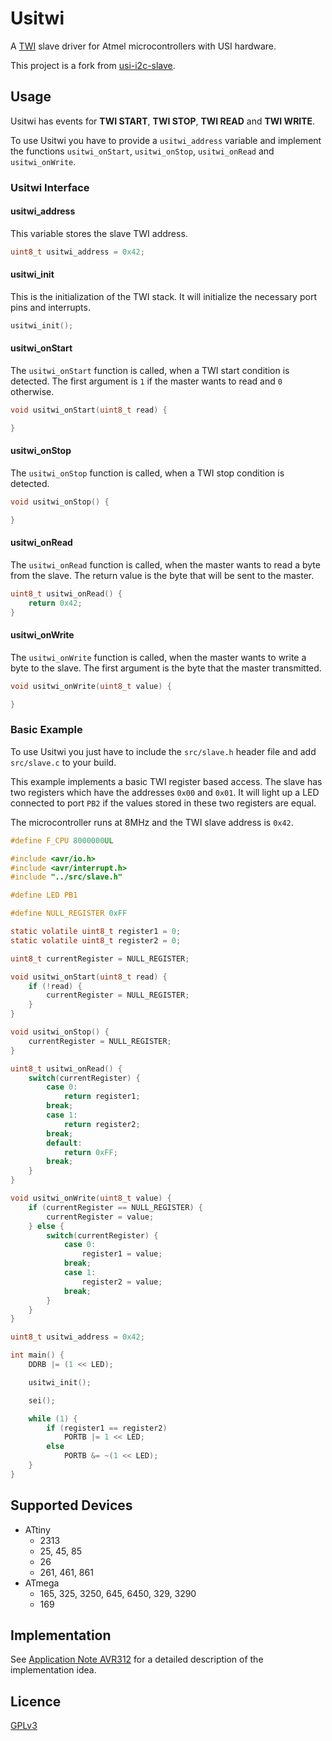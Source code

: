
# Usitwi
A [TWI](http://en.wikipedia.org/wiki/I%C2%B2C)
slave driver for Atmel microcontrollers with USI hardware.

This project is a fork from 
[usi-i2c-slave](https://code.google.com/p/usi-i2c-slave/).

## Usage
Usitwi has events for **TWI START**, **TWI STOP**, **TWI READ** and
**TWI WRITE**.

To use Usitwi you have to provide a `usitwi_address` variable and implement
the functions `usitwi_onStart`, `usitwi_onStop`, `usitwi_onRead` and `usitwi_onWrite`.

### Usitwi Interface

#### usitwi_address

This variable stores the slave TWI address.

```c
uint8_t usitwi_address = 0x42;
```

#### usitwi_init

This is the initialization of the TWI stack. It will initialize the necessary
port pins and interrupts.

```c
usitwi_init();
```

#### usitwi_onStart

The `usitwi_onStart` function is called, when a TWI start condition is detected.
The first argument is `1` if the master wants to read and `0` otherwise.

```c
void usitwi_onStart(uint8_t read) {

}
```

#### usitwi_onStop

The `usitwi_onStop` function is called, when a TWI stop condition is detected.

```c
void usitwi_onStop() {

}
```

#### usitwi_onRead

The `usitwi_onRead` function is called, when the master wants to read a byte from
the slave. The return value is the byte that will be sent to the master.

```c
uint8_t usitwi_onRead() {
	return 0x42;
}
```

#### usitwi_onWrite

The `usitwi_onWrite` function is called, when the master wants to write a byte
to the slave. The first argument is the byte that the master transmitted.

```c
void usitwi_onWrite(uint8_t value) {

}
```

### Basic Example

To use Usitwi you just have to include the `src/slave.h` header file and
add `src/slave.c` to your build.

This example implements a basic TWI register based access. The slave has
two registers which have the addresses `0x00` and `0x01`. It will light
up a LED connected to port `PB2` if the values stored in these two
registers are equal.

The microcontroller runs at 8MHz and the TWI slave address is `0x42`.

```c
#define F_CPU 8000000UL

#include <avr/io.h>
#include <avr/interrupt.h>
#include "../src/slave.h"

#define LED PB1

#define NULL_REGISTER 0xFF

static volatile uint8_t register1 = 0;
static volatile uint8_t register2 = 0;

uint8_t currentRegister = NULL_REGISTER;

void usitwi_onStart(uint8_t read) {
	if (!read) {
		currentRegister = NULL_REGISTER;
	}
}

void usitwi_onStop() {
	currentRegister = NULL_REGISTER;
}

uint8_t usitwi_onRead() {
	switch(currentRegister) {
		case 0:
			return register1;
		break;
		case 1:
			return register2;
		break;
		default:
			return 0xFF;
		break;
	}
}

void usitwi_onWrite(uint8_t value) {
	if (currentRegister == NULL_REGISTER) {
		currentRegister = value;
	} else {
		switch(currentRegister) {
			case 0:
				register1 = value;
			break;
			case 1:
				register2 = value;
			break;
		}
	}
}

uint8_t usitwi_address = 0x42;

int main() {
	DDRB |= (1 << LED);

	usitwi_init();

	sei();

	while (1) {
		if (register1 == register2)
			PORTB |= 1 << LED;
		else
			PORTB &= ~(1 << LED);
	}
}
```

## Supported Devices

 * ATtiny
   * 2313
   * 25, 45, 85
   * 26
   * 261, 461, 861
 * ATmega
   * 165, 325, 3250, 645, 6450, 329, 3290
   * 169

## Implementation
See [Application Note AVR312](http://www.atmel.com/Images/doc2560.pdf) for a detailed description of the implementation idea.

## Licence

[GPLv3](http://www.gnu.org/licenses/gpl.html)


